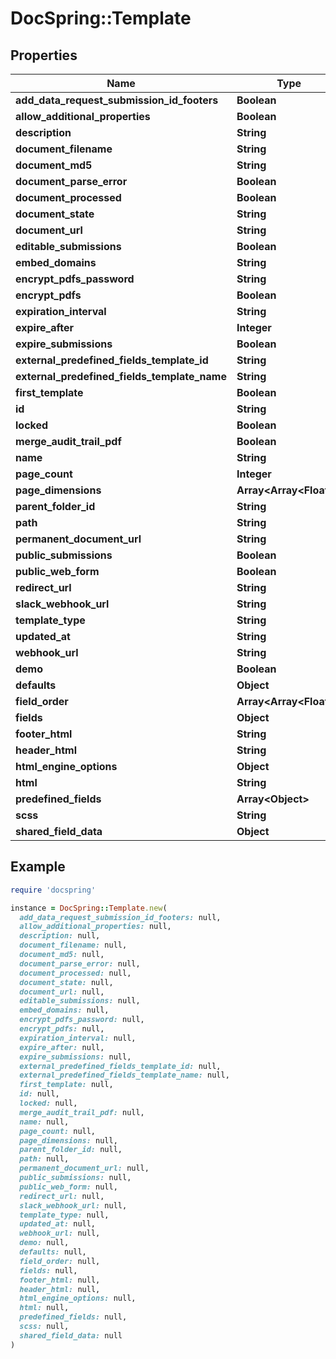 # DocSpring::Template

## Properties

| Name | Type | Description | Notes |
| ---- | ---- | ----------- | ----- |
| **add_data_request_submission_id_footers** | **Boolean** |  |  |
| **allow_additional_properties** | **Boolean** |  |  |
| **description** | **String** |  |  |
| **document_filename** | **String** |  |  |
| **document_md5** | **String** |  |  |
| **document_parse_error** | **Boolean** |  |  |
| **document_processed** | **Boolean** |  |  |
| **document_state** | **String** |  |  |
| **document_url** | **String** |  |  |
| **editable_submissions** | **Boolean** |  |  |
| **embed_domains** | **String** |  |  |
| **encrypt_pdfs_password** | **String** |  |  |
| **encrypt_pdfs** | **Boolean** |  |  |
| **expiration_interval** | **String** |  |  |
| **expire_after** | **Integer** |  |  |
| **expire_submissions** | **Boolean** |  |  |
| **external_predefined_fields_template_id** | **String** |  |  |
| **external_predefined_fields_template_name** | **String** |  |  |
| **first_template** | **Boolean** |  |  |
| **id** | **String** |  |  |
| **locked** | **Boolean** |  |  |
| **merge_audit_trail_pdf** | **Boolean** |  |  |
| **name** | **String** |  |  |
| **page_count** | **Integer** |  |  |
| **page_dimensions** | **Array&lt;Array&lt;Float&gt;&gt;** |  |  |
| **parent_folder_id** | **String** |  |  |
| **path** | **String** |  |  |
| **permanent_document_url** | **String** |  |  |
| **public_submissions** | **Boolean** |  |  |
| **public_web_form** | **Boolean** |  |  |
| **redirect_url** | **String** |  |  |
| **slack_webhook_url** | **String** |  |  |
| **template_type** | **String** |  |  |
| **updated_at** | **String** |  |  |
| **webhook_url** | **String** |  |  |
| **demo** | **Boolean** |  |  |
| **defaults** | **Object** |  |  |
| **field_order** | **Array&lt;Array&lt;Float&gt;&gt;** |  |  |
| **fields** | **Object** |  |  |
| **footer_html** | **String** |  |  |
| **header_html** | **String** |  |  |
| **html_engine_options** | **Object** |  |  |
| **html** | **String** |  |  |
| **predefined_fields** | **Array&lt;Object&gt;** |  |  |
| **scss** | **String** |  |  |
| **shared_field_data** | **Object** |  |  |

## Example

```ruby
require 'docspring'

instance = DocSpring::Template.new(
  add_data_request_submission_id_footers: null,
  allow_additional_properties: null,
  description: null,
  document_filename: null,
  document_md5: null,
  document_parse_error: null,
  document_processed: null,
  document_state: null,
  document_url: null,
  editable_submissions: null,
  embed_domains: null,
  encrypt_pdfs_password: null,
  encrypt_pdfs: null,
  expiration_interval: null,
  expire_after: null,
  expire_submissions: null,
  external_predefined_fields_template_id: null,
  external_predefined_fields_template_name: null,
  first_template: null,
  id: null,
  locked: null,
  merge_audit_trail_pdf: null,
  name: null,
  page_count: null,
  page_dimensions: null,
  parent_folder_id: null,
  path: null,
  permanent_document_url: null,
  public_submissions: null,
  public_web_form: null,
  redirect_url: null,
  slack_webhook_url: null,
  template_type: null,
  updated_at: null,
  webhook_url: null,
  demo: null,
  defaults: null,
  field_order: null,
  fields: null,
  footer_html: null,
  header_html: null,
  html_engine_options: null,
  html: null,
  predefined_fields: null,
  scss: null,
  shared_field_data: null
)
```

